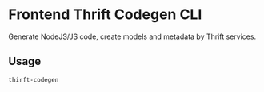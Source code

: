 # Frontend Thrift Codegen CLI

Generate NodeJS/JS code, create models and metadata by Thrift services.

## Usage

```shell
thirft-codegen
```